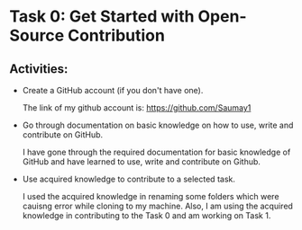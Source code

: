 
# Task 0: Get Started with Open-Source Contribution

## Activities:

* Create a GitHub account (if you don't have one).
  
  The link of my github account is: https://github.com/Saumay1

* Go through documentation on basic knowledge on how to use, write and contribute on GitHub.
    
  I have gone through the required documentation for basic knowledge of GitHub and have learned to use, write and contribute on Github.

* Use acquired knowledge to contribute to a selected task.
  
  I used the acquired knowledge in renaming some folders which were cauisng error while cloning to my machine. 
  Also, I am using the acquired knowledge in contributing to the Task 0 and am working on Task 1.

